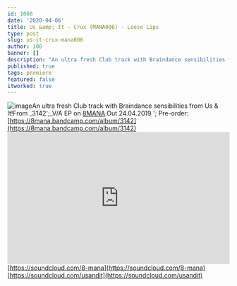 ```yaml
---
id: 1068
date: '2020-04-06'
title: Us &amp; It - Crux (MANA006) - Loose Lips
type: post
slug: us-it-crux-mana006
author: 100
banner: []
description: "An ultra fresh Club track with Braindance sensibilities from Us & It! From 3142\_V/A EP on 8MANA. Out 24.04.2019 – Pre-order: https://8mana.bandcamp.com/album/3142 https://soundcloud.com/8-manahttps://soundcloud.com/usandit [...]Read More..."
published: true
tags: premiere
featured: false
itworked: true
---
```

![image](../undefined)An ultra fresh Club track with Braindance sensibilities from Us & It!From _3142';_V/A EP on [8MANA](https://8mana.bandcamp.com/).Out 24.04.2019 '; Pre-order: [](https://8mana.bandcamp.com/album/3142)[https://8mana.bandcamp.com/album/3142](https://8mana.bandcamp.com/album/3142)<iframe width='100%' height='300' scrolling='no' frameborder='no' allow='autoplay' src='https://w.soundcloud.com/player/?url=https%3A//api.soundcloud.com/tracks/792233908&color=%23ff5500&auto_play=false&hide_related=false&show_comments=true&show_user=true&show_reposts=false&show_teaser=true'></iframe>[](https://soundcloud.com/8-mana)[https://soundcloud.com/8-mana](https://soundcloud.com/8-mana)  
[](https://soundcloud.com/usandit)[https://soundcloud.com/usandit](https://soundcloud.com/usandit)